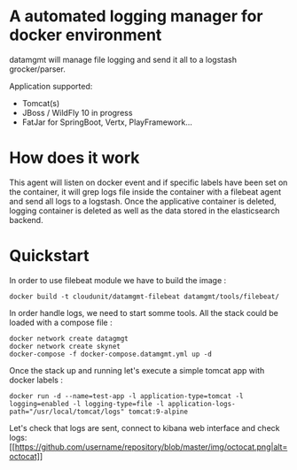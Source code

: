 # A automated logging manager for docker environment

datamgmt will manage file logging and send it all to a logstash grocker/parser.

Application supported:
* Tomcat(s)
* JBoss / WildFly 10 in progress
* FatJar for SpringBoot, Vertx, PlayFramework...

# How does it work

This agent will listen on docker event and if specific labels have been set on the container, it will grep logs file inside the container with a filebeat agent and send all logs to a logstash. Once the applicative container is deleted, logging container is deleted as well as the data stored in the elasticsearch backend.

# Quickstart

In order to use filebeat module we have to build the image :
```
docker build -t cloudunit/datamgmt-filebeat datamgmt/tools/filebeat/
```

In order handle logs, we need to start somme tools. All the stack could be loaded with a compose file :
```
docker network create datagmgt
docker network create skynet
docker-compose -f docker-compose.datamgmt.yml up -d
```

Once the stack up and running let's execute a simple tomcat app with docker labels :
```
docker run -d --name=test-app -l application-type=tomcat -l logging=enabled -l logging-type=file -l application-logs-path="/usr/local/tomcat/logs" tomcat:9-alpine
```

Let's check that logs are sent, connect to kibana web interface and check logs:
[[https://github.com/username/repository/blob/master/img/octocat.png|alt=octocat]]
